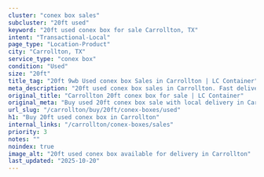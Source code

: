 ```yaml
---
cluster: "conex box sales"
subcluster: "20ft used"
keyword: "20ft used conex box for sale Carrollton, TX"
intent: "Transactional-Local"
page_type: "Location-Product"
city: "Carrollton, TX"
service_type: "conex box"
condition: "Used"
size: "20ft"
title_tag: "20ft 9wb Used conex box Sales in Carrollton | LC Container"
meta_description: "20ft used conex box sales in Carrollton. Fast delivery, competitive pricing. Serving conex boxes area. Quote ID: JO4. Call (214) 524-4168 for your free quote today."
original_title: "Carrollton 20ft conex box for sale | LC Container"
original_meta: "Buy used 20ft conex box sale with local delivery in Carrollton, TX. LC Container — local Since 2003. Request a fast quote today."
url_slug: "/carrollton/buy/20ft/conex-boxes/used"
h1: "Buy 20ft used conex box in Carrollton"
internal_links: "/carrollton/conex-boxes/sales"
priority: 3
notes: ""
noindex: true
image_alt: "20ft used conex box available for delivery in Carrollton"
last_updated: "2025-10-20"
---
```


<!-- TODO: Add unique city/inventory copy, images, and internal links here. -->
